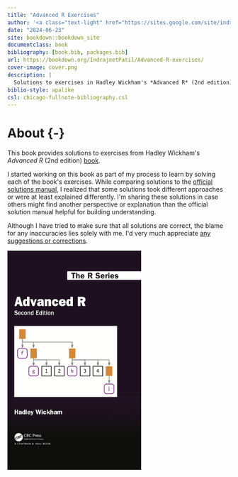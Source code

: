 ```yaml
--- 
title: "Advanced R Exercises"
author: '<a class="text-light" href="https://sites.google.com/site/indrajeetspatilmorality/">Indrajeet Patil</a>'
date: "2024-06-23"
site: bookdown::bookdown_site
documentclass: book
bibliography: [book.bib, packages.bib]
url: https://bookdown.org/IndrajeetPatil/Advanced-R-exercises/
cover-image: cover.png
description: |
  Solutions to exercises in Hadley Wickham's *Advanced R* (2nd edition) book.
biblio-style: apalike
csl: chicago-fullnote-bibliography.csl
---
```


# About {-}

This book provides solutions to exercises from Hadley Wickham's _Advanced R_ (2nd edition) [book](https://adv-r.hadley.nz/).

I started working on this book as part of my process to learn by solving each of the book's exercises. While comparing solutions to the [official solutions manual](https://advanced-r-solutions.rbind.io/index.html), I realized that some solutions took different approaches or were at least explained differently. I'm sharing these solutions in case others might find another perspective or explanation than the official solution manual helpful for building understanding.

Although I have tried to make sure that all solutions are correct, the blame for any inaccuracies lies solely with me. I'd very much appreciate [any suggestions or corrections](https://github.com/IndrajeetPatil/Advanced-R-exercises/issues).

<img src="cover.png" width="60%" />
